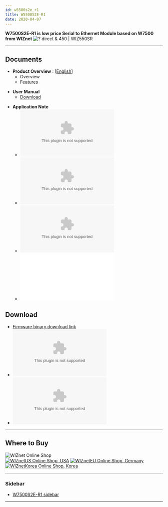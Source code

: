 ```yaml
---
id: w5500s2e_r1
title: W5500S2E-R1
date: 2020-04-07
---
```


**W7500S2E-R1 is low price Serial to Ethernet Module based on W7500 from WIZnet** ![? direct & 450 |
WIZ550SR](/document_framework/img/products/w5500s2e-z1/500k_w7500s2e_r1.jpg)

-----

## Documents

  - **Product Overview** :
    [[English](Overview-[EN].md)] 
      - Overview
      - Features

<!-- end list -->

  - **User Manual**
      - [Download](https://www.wizse.com/w7500s2e/)

<!-- end list -->

  - **Application Note**
      - ![Guideline for configuring TCP
        Server](/document_framework/img/products/w5500s2e-z1/guideline_for_configure_the_s2e_as_tcp_server_by_mcu_v1.1.zip)
      - ![Guideline for configuring UDP
        mode](/document_framework/img/products/w5500s2e-z1/guideline_for_configuring_the_s2e_into_udp_mode_by_mcu_v1.1.zip)
      - ![Guideline for configuring TCP
        Client](/document_framework/img/products/w5500s2e-z1/guideline_for_configure_the_s2e_as_tcp_client_by_mcu_v1.1.zip)
      - ![Guideline for configuring multiple TCP
        Clients](/document_framework/img/products/w5500s2e-z1/guideline_for_configuring_the_s2e_as_multiple_tcp_clients_by_mcu_v1.0_.pdf)


## Download

  - [Firmware binary download link](https://www.wizse.com/w7500s2e/)
  - ![Configuration Tool
    (Setup)](/document_framework/img/products/w5500s2e-z1/wizs2e_configtool_v1.0.1.3_setup.zip)
  - ![Configuration Tool (.exe
    only)](/document_framework/img/products/w5500s2e-z1/wizs2e_configtool_v1.0.1.3.zip)

-----

## Where to Buy

![WIZnet Online Shop](/products/w5500s2e-z1/buynow.png)  
[![WIZnetUS Online Shop,
USA](/products/w5500/w5500_evb/icons/dollar.png)](http://www.shopwiznet.com/)
[![WIZnetEU Online Shop,
Germany](/products/w5500/w5500_evb/icons/european-euro.png)](http://shop.wiznet.eu/)
[![WIZnetKorea Online Shop,
Korea](/products/w5500/w5500_evb/icons/won.png)](http://shop.wiznet.co.kr/)

-----

### Sidebar

  - [W7500S2E-R1 sidebar](../W7500S2E-R1/)

-----
